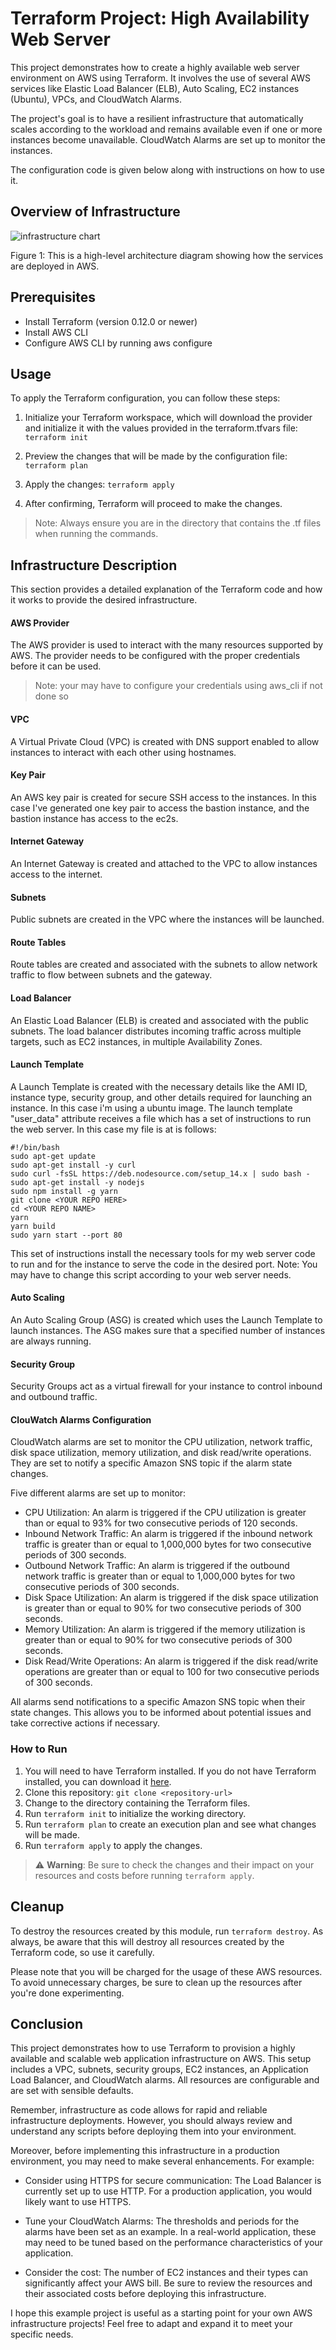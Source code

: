 # Terraform Project: High Availability Web Server
This project demonstrates how to create a highly available web server environment on AWS using Terraform. It involves the use of several AWS services like Elastic Load Balancer (ELB), Auto Scaling, EC2 instances (Ubuntu), VPCs, and CloudWatch Alarms.

The project's goal is to have a resilient infrastructure that automatically scales according to the workload and remains available even if one or more instances become unavailable. CloudWatch Alarms are set up to monitor the instances.

The configuration code is given below along with instructions on how to use it.

## Overview of Infrastructure

![infrastructure chart](./infra_chart.png)

Figure 1: This is a high-level architecture diagram showing how the services are deployed in AWS.

## Prerequisites
- Install Terraform (version 0.12.0 or newer)
- Install AWS CLI
- Configure AWS CLI by running aws configure

## Usage
To apply the Terraform configuration, you can follow these steps:

1. Initialize your Terraform workspace, which will download the provider and initialize it with the values provided in the terraform.tfvars file:
 `terraform init`

2. Preview the changes that will be made by the configuration file:
 `terraform plan`

3. Apply the changes:
 `terraform apply`

5. After confirming, Terraform will proceed to make the changes.

> Note: Always ensure you are in the directory that contains the .tf files when running the commands.

## Infrastructure Description

This section provides a detailed explanation of the Terraform code and how it works to provide the desired infrastructure.

#### AWS Provider
The AWS provider is used to interact with the many resources supported by AWS. The provider needs to be configured with the proper credentials before it can be used.
> Note: your may have to configure your credentials using aws_cli if not done so

#### VPC
A Virtual Private Cloud (VPC) is created with DNS support enabled to allow instances to interact with each other using hostnames.

#### Key Pair
An AWS key pair is created for secure SSH access to the instances. In this case I've generated one key pair to access the bastion instance, and the bastion instance has access to the ec2s.

#### Internet Gateway
An Internet Gateway is created and attached to the VPC to allow instances access to the internet.

#### Subnets
Public subnets are created in the VPC where the instances will be launched.

#### Route Tables
Route tables are created and associated with the subnets to allow network traffic to flow between subnets and the gateway.

#### Load Balancer
An Elastic Load Balancer (ELB) is created and associated with the public subnets. The load balancer distributes incoming traffic across multiple targets, such as EC2 instances, in multiple Availability Zones.

#### Launch Template
A Launch Template is created with the necessary details like the AMI ID, instance type, security group, and other details required for launching an instance. In this case i'm using a ubuntu image.
The launch template "user_data" attribute receives a file which has a set of instructions to run the web server.
In this case my file is at is follows:
 ```
#!/bin/bash
sudo apt-get update
sudo apt-get install -y curl
sudo curl -fsSL https://deb.nodesource.com/setup_14.x | sudo bash -
sudo apt-get install -y nodejs
sudo npm install -g yarn
git clone <YOUR REPO HERE>
cd <YOUR REPO NAME>
yarn
yarn build
sudo yarn start --port 80 
```

This set of instructions install the necessary tools for my web server code to run and for the instance to serve the code in the desired port.
Note: You may have to change this script according to your web server needs.

#### Auto Scaling
An Auto Scaling Group (ASG) is created which uses the Launch Template to launch instances. The ASG makes sure that a specified number of instances are always running.

#### Security Group
Security Groups act as a virtual firewall for your instance to control inbound and outbound traffic.

#### ClouWatch Alarms Configuration
CloudWatch alarms are set to monitor the CPU utilization, network traffic, disk space utilization, memory utilization, and disk read/write operations. They are set to notify a specific Amazon SNS topic if the alarm state changes. 

Five different alarms are set up to monitor:

- CPU Utilization: An alarm is triggered if the CPU utilization is greater than or equal to 93% for two consecutive periods of 120 seconds.
- Inbound Network Traffic: An alarm is triggered if the inbound network traffic is greater than or equal to 1,000,000 bytes for two consecutive periods of 300 seconds.
- Outbound Network Traffic: An alarm is triggered if the outbound network traffic is greater than or equal to 1,000,000 bytes for two consecutive periods of 300 seconds.
- Disk Space Utilization: An alarm is triggered if the disk space utilization is greater than or equal to 90% for two consecutive periods of 300 seconds.
- Memory Utilization: An alarm is triggered if the memory utilization is greater than or equal to 90% for two consecutive periods of 300 seconds.
- Disk Read/Write Operations: An alarm is triggered if the disk read/write operations are greater than or equal to 100 for two consecutive periods of 300 seconds.

All alarms send notifications to a specific Amazon SNS topic when their state changes. This allows you to be informed about potential issues and take corrective actions if necessary.

### How to Run

1. You will need to have Terraform installed. If you do not have Terraform installed, you can download it [here](https://www.terraform.io/downloads.html).
2. Clone this repository: `git clone <repository-url>`
3. Change to the directory containing the Terraform files.
4. Run `terraform init` to initialize the working directory.
5. Run `terraform plan` to create an execution plan and see what changes will be made.
6. Run `terraform apply` to apply the changes.

> :warning: **Warning**: Be sure to check the changes and their impact on your resources and costs before running `terraform apply`.

## Cleanup

To destroy the resources created by this module, run `terraform destroy`. As always, be aware that this will destroy all resources created by the Terraform code, so use it carefully.

Please note that you will be charged for the usage of these AWS resources. To avoid unnecessary charges, be sure to clean up the resources after you're done experimenting.

## Conclusion

This project demonstrates how to use Terraform to provision a highly available and scalable web application infrastructure on AWS. This setup includes a VPC, subnets, security groups, EC2 instances, an Application Load Balancer, and CloudWatch alarms. All resources are configurable and are set with sensible defaults. 

Remember, infrastructure as code allows for rapid and reliable infrastructure deployments. However, you should always review and understand any scripts before deploying them into your environment. 

Moreover, before implementing this infrastructure in a production environment, you may need to make several enhancements. For example:

- Consider using HTTPS for secure communication: The Load Balancer is currently set up to use HTTP. For a production application, you would likely want to use HTTPS.

- Tune your CloudWatch Alarms: The thresholds and periods for the alarms have been set as an example. In a real-world application, these may need to be tuned based on the performance characteristics of your application.

- Consider the cost: The number of EC2 instances and their types can significantly affect your AWS bill. Be sure to review the resources and their associated costs before deploying this infrastructure.

I hope this example project is useful as a starting point for your own AWS infrastructure projects! Feel free to adapt and expand it to meet your specific needs.



